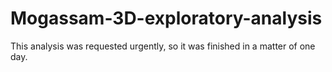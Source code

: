 # Mogassam-3D-exploratory-analysis

This analysis was requested urgently, so it was finished in a matter of one day.
